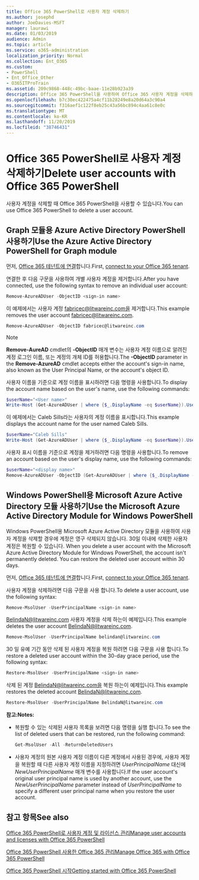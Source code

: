 ```yaml
---
title: Office 365 PowerShell로 사용자 계정 삭제하기
ms.author: josephd
author: JoeDavies-MSFT
manager: laurawi
ms.date: 01/03/2019
audience: Admin
ms.topic: article
ms.service: o365-administration
localization_priority: Normal
ms.collection: Ent_O365
ms.custom:
- PowerShell
- Ent_Office_Other
- O365ITProTrain
ms.assetid: 209c9868-448c-49bc-baae-11e28b923a39
description: Office 365 PowerShell을 사용하여 Office 365 사용자 계정을 삭제하는 방법에 대해 알아보세요.
ms.openlocfilehash: b7c30ec422475a4cf11b28249e8a20d64a3c90a4
ms.sourcegitcommit: f316aef1c122f8eb25c43a56bc894c4aa61c8e0c
ms.translationtype: MT
ms.contentlocale: ko-KR
ms.lasthandoff: 11/20/2019
ms.locfileid: "38746431"
---
```

# <a name="delete-user-accounts-with-office-365-powershell"></a><span data-ttu-id="1ea04-103">Office 365 PowerShell로 사용자 계정 삭제하기</span><span class="sxs-lookup"><span data-stu-id="1ea04-103">Delete user accounts with Office 365 PowerShell</span></span>

<span data-ttu-id="1ea04-104">사용자 계정을 삭제할 때 Office 365 PowerShell을 사용할 수 있습니다.</span><span class="sxs-lookup"><span data-stu-id="1ea04-104">You can use Office 365 PowerShell to delete a user account.</span></span>
   
## <a name="use-the-azure-active-directory-powershell-for-graph-module"></a><span data-ttu-id="1ea04-105">Graph 모듈용 Azure Active Directory PowerShell 사용하기</span><span class="sxs-lookup"><span data-stu-id="1ea04-105">Use the Azure Active Directory PowerShell for Graph module</span></span>

<span data-ttu-id="1ea04-106">먼저, [Office 365 테넌트에 연결](connect-to-office-365-powershell.md#connect-with-the-azure-active-directory-powershell-for-graph-module)합니다.</span><span class="sxs-lookup"><span data-stu-id="1ea04-106">First, [connect to your Office 365 tenant](connect-to-office-365-powershell.md#connect-with-the-azure-active-directory-powershell-for-graph-module).</span></span>

<span data-ttu-id="1ea04-107">연결한 후 다음 구문을 사용하여 개별 사용자 계정을 제거합니다.</span><span class="sxs-lookup"><span data-stu-id="1ea04-107">After you have connected, use the following syntax to remove an individual user account:</span></span>
  
```powershell
Remove-AzureADUser -ObjectID <sign-in name>
```

<span data-ttu-id="1ea04-108">이 예제에서는 사용자 계정 fabricec@litwareinc.com을 제거합니다.</span><span class="sxs-lookup"><span data-stu-id="1ea04-108">This example removes the user account fabricec@litwareinc.com.</span></span>
  
```powershell
Remove-AzureADUser -ObjectID fabricec@litwareinc.com
```

> [!NOTE]
> <span data-ttu-id="1ea04-109">**Remove-AureAD** cmdlet의 **-ObjectID** 매개 변수는 사용자 계정 이름으로 알려진 계정 로그인 이름, 또는 계정의 개체 ID를 허용합니다.</span><span class="sxs-lookup"><span data-stu-id="1ea04-109">The **-ObjectID** parameter in the **Remove-AzureAD** cmdlet accepts either the account's sign-in name, also known as the User Principal Name, or the account's object ID.</span></span>
  
<span data-ttu-id="1ea04-110">사용자 이름을 기준으로 계정 이름을 표시하려면 다음 명령을 사용합니다.</span><span class="sxs-lookup"><span data-stu-id="1ea04-110">To display the account name based on the user's name, use the following commands:</span></span>
  
```powershell
$userName="<User name>"
Write-Host (Get-AzureADUser | where {$_.DisplayName -eq $userName}).UserPrincipalName
```

<span data-ttu-id="1ea04-111">이 예제에서는 Caleb Sills라는 사용자의 계정 이름을 표시합니다.</span><span class="sxs-lookup"><span data-stu-id="1ea04-111">This example displays the account name for the user named Caleb Sills.</span></span>
  
```powershell
$userName="Caleb Sills"
Write-Host (Get-AzureADUser | where {$_.DisplayName -eq $userName}).UserPrincipalName
```

<span data-ttu-id="1ea04-112">사용자 표시 이름을 기준으로 계정을 제거하려면 다음 명령을 사용합니다.</span><span class="sxs-lookup"><span data-stu-id="1ea04-112">To remove an account based on the user's display name, use the following commands:</span></span>
  
```powershell
$userName="<display name>"
Remove-AzureADUser -ObjectID (Get-AzureADUser | where {$_.DisplayName -eq $userName}).UserPrincipalName
```

## <a name="use-the-microsoft-azure-active-directory-module-for-windows-powershell"></a><span data-ttu-id="1ea04-113">Windows PowerShell용 Microsoft Azure Active Directory 모듈 사용하기</span><span class="sxs-lookup"><span data-stu-id="1ea04-113">Use the Microsoft Azure Active Directory Module for Windows PowerShell</span></span>

<span data-ttu-id="1ea04-p101">Windows PowerShell용 Microsoft Azure Active Directory 모듈을 사용하여 사용자 계정을 삭제할 경우에 계정은 영구 삭제되지 않습니다. 30일 이내에 삭제한 사용자 계정은 복원할 수 있습니다. </span><span class="sxs-lookup"><span data-stu-id="1ea04-p101">When you delete a user account with the Microsoft Azure Active Directory Module for Windows PowerShell, the account isn't permanently deleted. You can restore the deleted user account within 30 days.</span></span>

<span data-ttu-id="1ea04-116">먼저, [Office 365 테넌트에 연결](connect-to-office-365-powershell.md#connect-with-the-microsoft-azure-active-directory-module-for-windows-powershell)합니다.</span><span class="sxs-lookup"><span data-stu-id="1ea04-116">First, [connect to your Office 365 tenant](connect-to-office-365-powershell.md#connect-with-the-microsoft-azure-active-directory-module-for-windows-powershell).</span></span>


<span data-ttu-id="1ea04-117">사용자 계정을 삭제하려면 다음 구문을 사용 합니다.</span><span class="sxs-lookup"><span data-stu-id="1ea04-117">To delete a user account, use the following syntax:</span></span>
  
```powershell
Remove-MsolUser -UserPrincipalName <sign-in name>
```

<span data-ttu-id="1ea04-118">BelindaN@litwareinc.com 사용자 계정을 삭제 하는이 예제입니다.</span><span class="sxs-lookup"><span data-stu-id="1ea04-118">This example deletes the user account BelindaN@litwareinc.com.</span></span>
  
```powershell
Remove-MsolUser -UserPrincipalName belindan@litwareinc.com
```

<span data-ttu-id="1ea04-119">30 일 유예 기간 동안 삭제 된 사용자 계정을 복원 하려면 다음 구문을 사용 합니다.</span><span class="sxs-lookup"><span data-stu-id="1ea04-119">To restore a deleted user account within the 30-day grace period, use the following syntax:</span></span>
  
```powershell
Restore-MsolUser -UserPrincipalName <sign-in name>
```

<span data-ttu-id="1ea04-120">삭제 된 계정 BelindaN@litwareinc.com을 복원 하는이 예제입니다.</span><span class="sxs-lookup"><span data-stu-id="1ea04-120">This example restores the deleted account BelindaN@litwareinc.com.</span></span>
  
```powershell
Restore-MsolUser -UserPrincipalName BelindaN@litwareinc.com
```

 <span data-ttu-id="1ea04-121">**참고:**</span><span class="sxs-lookup"><span data-stu-id="1ea04-121">**Notes:**</span></span>
  
- <span data-ttu-id="1ea04-122">복원할 수 있는 삭제된 사용자 목록을 보려면 다음 명령을 실행 합니다.</span><span class="sxs-lookup"><span data-stu-id="1ea04-122">To see the list of deleted users that can be restored, run the following command:</span></span>
    
  ```powershell
  Get-MsolUser -All -ReturnDeletedUsers
  ```

- <span data-ttu-id="1ea04-123">사용자 계정의 원본 사용자 계정 이름이 다른 계정에서 사용된 경우에, 사용자 계정을 복원할 때 다른 사용자 계정 이름을 지정하려면 _UserPrincipalName_ 대신에 _NewUserPrincipalName_ 매개 변수를 사용합니다.</span><span class="sxs-lookup"><span data-stu-id="1ea04-123">If the user account's original user principal name is used by another account, use the _NewUserPrincipalName_ parameter instead of _UserPrincipalName_ to specify a different user principal name when you restore the user account.</span></span>


## <a name="see-also"></a><span data-ttu-id="1ea04-124">참고 항목</span><span class="sxs-lookup"><span data-stu-id="1ea04-124">See also</span></span>

[<span data-ttu-id="1ea04-125">Office 365 PowerShell로 사용자 계정 및 라이선스 관리</span><span class="sxs-lookup"><span data-stu-id="1ea04-125">Manage user accounts and licenses with Office 365 PowerShell</span></span>](manage-user-accounts-and-licenses-with-office-365-powershell.md)
  
[<span data-ttu-id="1ea04-126">Office 365 PowerShell 사용한 Office 365 관리</span><span class="sxs-lookup"><span data-stu-id="1ea04-126">Manage Office 365 with Office 365 PowerShell</span></span>](manage-office-365-with-office-365-powershell.md)
  
[<span data-ttu-id="1ea04-127">Office 365 PowerShell 시작</span><span class="sxs-lookup"><span data-stu-id="1ea04-127">Getting started with Office 365 PowerShell</span></span>](getting-started-with-office-365-powershell.md)

